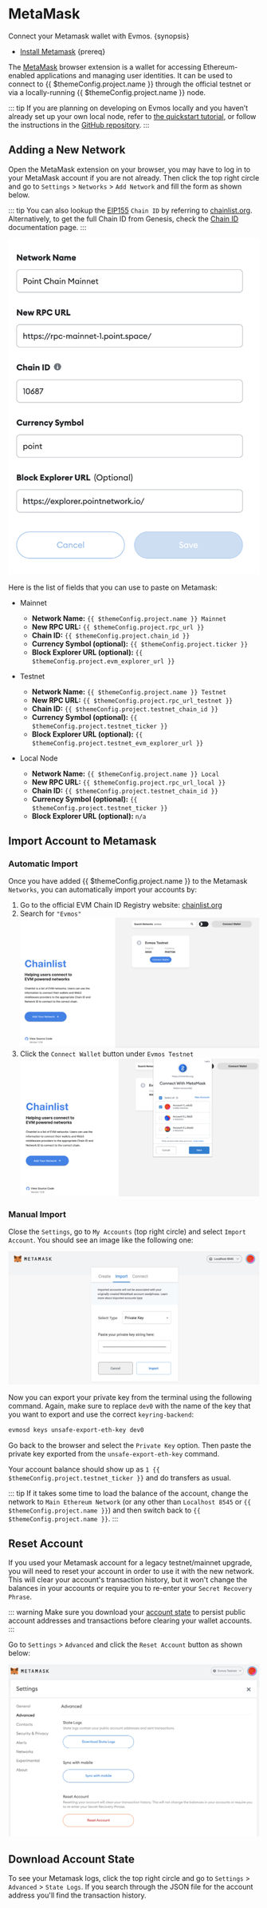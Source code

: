 <!--
order: 2
-->

# MetaMask

Connect your Metamask wallet with Evmos. {synopsis}

- [Install Metamask](https://metamask.io/download/) {prereq}

The [MetaMask](https://metamask.io/) browser extension is a wallet for accessing Ethereum-enabled applications
and managing user identities.
It can be used to connect to {{ $themeConfig.project.name }} through the official testnet
or via a locally-running {{ $themeConfig.project.name }} node.

::: tip
If you are planning on developing on Evmos locally and you haven’t already set up your own local node,
refer to [the quickstart tutorial](../../validators/quickstart/run_node.md),
or follow the instructions in the [GitHub repository](https://github.com/evmos/evmos/).
:::

## Adding a New Network

Open the MetaMask extension on your browser, you may have to log in to your MetaMask account if you are not already.
Then click the top right circle and go to `Settings` > `Networks` > `Add Network` and fill the form as shown below.

::: tip
You can also lookup the [EIP155](https://github.com/ethereum/EIPs/blob/master/EIPS/eip-155.md) `Chain ID`
by referring to [chainlist.org](https://chainlist.org/).
Alternatively, to get the full Chain ID from Genesis,
check the [Chain ID](../../users/technical_concepts/chain_id.md) documentation page.
:::

![metamask networks settings](./../../img/metamask_network_settings.png)

Here is the list of fields that you can use to paste on Metamask:

- Mainnet

    - **Network Name:** `{{ $themeConfig.project.name }} Mainnet`
    - **New RPC URL:** `{{ $themeConfig.project.rpc_url }}`
    - **Chain ID:** `{{ $themeConfig.project.chain_id }}`
    - **Currency Symbol (optional):** `{{ $themeConfig.project.ticker }}`
    - **Block Explorer URL (optional):** `{{ $themeConfig.project.evm_explorer_url }}`
  
- Testnet

    - **Network Name:** `{{ $themeConfig.project.name }} Testnet`
    - **New RPC URL:** `{{ $themeConfig.project.rpc_url_testnet }}`
    - **Chain ID:** `{{ $themeConfig.project.testnet_chain_id }}`
    - **Currency Symbol (optional):** `{{ $themeConfig.project.testnet_ticker }}`
    - **Block Explorer URL (optional):** `{{ $themeConfig.project.testnet_evm_explorer_url }}`
  
- Local Node

    - **Network Name:** `{{ $themeConfig.project.name }} Local`
    - **New RPC URL:** `{{ $themeConfig.project.rpc_url_local }}`
    - **Chain ID:** `{{ $themeConfig.project.testnet_chain_id }}`
    - **Currency Symbol (optional):** `{{ $themeConfig.project.testnet_ticker }}`
    - **Block Explorer URL (optional):** `n/a`

## Import Account to Metamask

### Automatic Import

Once you have added {{ $themeConfig.project.name }} to the Metamask `Networks`,
you can automatically import your accounts by:

1. Go to the official EVM Chain ID Registry website: [chainlist.org](https://chainlist.org/)
2. Search for `"Evmos"`
   ![chainlist.org website](./../../img/chainlist.png)
3. Click the `Connect Wallet` button under `Evmos Testnet`
   ![add accounts via chainlist](./../../img/chainlist_metamask.png)

### Manual Import

Close the `Settings`, go to `My Accounts` (top right circle) and select `Import Account`.
You should see an image like the following one:

![metamask manual import account page](./../../img/metamask_import.png)

Now you can export your private key from the terminal using the following command.
Again, make sure to replace `dev0` with the name of the key that you want to export
and use the correct `keyring-backend`:

```bash
evmosd keys unsafe-export-eth-key dev0
```

Go back to the browser and select the `Private Key` option.
Then paste the private key exported from the `unsafe-export-eth-key` command.

Your account balance should show up as `1 {{ $themeConfig.project.testnet_ticker }}` and do transfers as usual.

::: tip
If it takes some time to load the balance of the account,
change the network to `Main Ethereum Network` (or any other than `Localhost 8545` or `{{ $themeConfig.project.name }}`)
and then switch back to `{{ $themeConfig.project.name }}`.
:::

## Reset Account

If you used your Metamask account for a legacy testnet/mainnet upgrade,
you will need to reset your account in order to use it with the new network.
This will clear your account's transaction history,
but it won't change the balances in your accounts or require you to re-enter your `Secret Recovery Phrase`.

::: warning
Make sure you download your [account state](#download-account-state)
to persist public account addresses and transactions before clearing your wallet accounts.
:::

Go to `Settings` > `Advanced`  and click the `Reset Account` button as shown below:

![Metamask Account Reset](./../../img/reset_account.png)

## Download Account State

To see your Metamask logs, click the top right circle and go to `Settings` > `Advanced` > `State Logs`.
If you search through the JSON file for the account address you'll find the transaction history.
